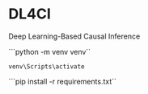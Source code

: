 # DL4CI
Deep Learning-Based Causal Inference


```python -m venv venv``

```venv\Scripts\activate```

```pip install -r requirements.txt``